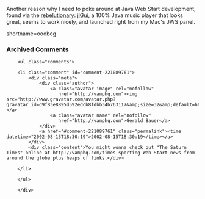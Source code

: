 <p>Another reason why I need to poke around at Java Web Start development, found via the <a href="http://radio.weblogs.com/0107789/2002/08/15.html#a720">rebelutionary</a>: <a href="http://www.javazoom.net/jlgui/jlgui.html">jlGui</a>, a 100% Java music player that looks great, seems to work nicely, and launched right from my Mac's JWS panel.</p>
<!--more-->
shortname=ooobcg

<div id="comments" class="comments archived-comments">
            <h3>Archived Comments</h3>
            
        <ul class="comments">
            
        <li class="comment" id="comment-221089761">
            <div class="meta">
                <div class="author">
                    <a class="avatar image" rel="nofollow" 
                       href="http://vamphq.com"><img src="http://www.gravatar.com/avatar.php?gravatar_id=d9f83e8895d592edcb8fdbb34b763117&amp;size=32&amp;default=http://mediacdn.disqus.com/1320279820/images/noavatar32.png"/></a>
                    <a class="avatar name" rel="nofollow" 
                       href="http://vamphq.com">Gerald Bauer</a>
                </div>
                <a href="#comment-221089761" class="permalink"><time datetime="2002-08-15T18:30:19">2002-08-15T18:30:19</time></a>
            </div>
            <div class="content">You might wonna check out "The Saturn Times" online at http://vamphq.com/times sporting Web Start news from around the globe plus heaps of links.</div>
            
        </li>
    
        </ul>
    
        </div>
    